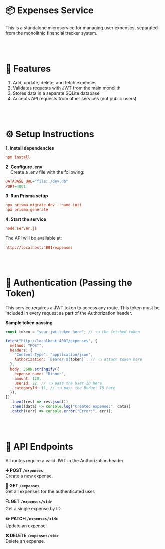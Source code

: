 # 📦 Expenses Service

This is a standalone microservice for managing user expenses, separated from the monolithic financial tracker system.

<br><br>

# 🚀 Features

1. Add, update, delete, and fetch expenses
2. Validates requests with JWT from the main monolith
3. Stores data in a separate SQLite database
4. Accepts API requests from other services (not public users)

<br><br>

# ⚙️ Setup Instructions

<strong>1. Install dependencies</strong>

```ini
npm install
```

<strong>2. Configure .env</strong><br>
&nbsp;&nbsp;&nbsp;&nbsp;Create a .env file with the following:

```ini
DATABASE_URL="file:./dev.db"
PORT=4001
```

<strong>3. Run Prisma setup</strong>

```ini
npx prisma migrate dev --name init
npx prisma generate
```

<strong>4. Start the service</strong>

```ini
node server.js
```

The API will be available at:

```ini
http://localhost:4001/expenses
```

<br><br>

# 🔐 Authentication (Passing the Token)

This service requires a JWT token to access any route. This token must be included in every request as part of the Authorization header.

<strong>Sample token passing</strong>

```js
const token = "your-jwt-token-here"; // 👈 the fetched token

fetch("http://localhost:4001/expenses", {
  method: "POST",
  headers: {
    "Content-Type": "application/json",
    Authorization: `Bearer ${token}`, // 👈 attach token here
  },
  body: JSON.stringify({
    expense_name: "Dinner",
    amount: 120,
    userId: 22, // 👈 pass the User ID here
    categoryId: 11, // 👈 pass the Budget ID here
  }),
})
  .then((res) => res.json())
  .then((data) => console.log("Created expense:", data))
  .catch((err) => console.error("Error:", err));
```

<br><br>

# 🧾 API Endpoints

All routes require a valid JWT in the Authorization header.

<strong>➕ POST `/expenses`</strong>  
Create a new expense.

<strong>📄 GET `/expenses`</strong>  
Get all expenses for the authenticated user.

<strong>🔍 GET `/expenses/<id>`</strong>  
Get a single expense by ID.

<strong>✏️ PATCH `/expenses/<id>`</strong>  
Update an expense.

<strong>❌ DELETE `/expenses/<id>`</strong>  
Delete an expense.
